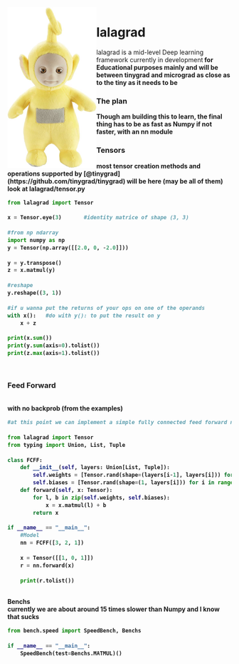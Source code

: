 <img style="float: left" src=./lalagrad/utils/img/lala.jpeg alt=drawing width=200/>
<b><h1>lalagrad</h1></b> lalagrad is a mid-level Deep learning framework currently in development<b> 
for Educational purposes mainly and will be between tinygrad and micrograd as close as to the tiny as it needs to be

<h3><b>The plan</b></h3>
Though am building this to learn, the final thing has to be as fast as <b>Numpy</b> if not faster, with an nn module<br>

<h3><b>Tensors</b></h3>
most tensor creation methods and operations supported by [@tinygrad](https://github.com/tinygrad/tinygrad) will be here (may be all of them) look at lalagrad/tensor.py

```python
from lalagrad import Tensor

x = Tensor.eye(3)       #identity matrice of shape (3, 3)

#from np ndarray
import numpy as np
y = Tensor(np.array([[2.0, 0, -2.0]]))

y = y.transpose()
z = x.matmul(y)

#reshape
y.reshape((3, 1))

#if u wanna put the returns of your ops on one of the operands
with x():   #do with y(): to put the result on y
    x + z
    
print(x.sum())
print(y.sum(axis=0).tolist())
print(z.max(axis=1).tolist())                  
```

<br>
<h3><b>Feed Forward </b></h3><br>
with no backprob  (from the examples)


```python
#at this point we can implement a simple fully connected feed forward nn without backprop

from lalagrad import Tensor
from typing import Union, List, Tuple

class FCFF:
    def __init__(self, layers: Union[List, Tuple]):
        self.weights = [Tensor.rand(shape=(layers[i-1], layers[i])) for i in range(1, len(layers))]
        self.biases = [Tensor.rand(shape=(1, layers[i])) for i in range(1, len(layers))]
    def forward(self, x: Tensor):
        for l, b in zip(self.weights, self.biases):
            x = x.matmul(l) + b
        return x
    
if __name__ == "__main__":
    #Model
    nn = FCFF([3, 2, 1])

    x = Tensor([[1, 0, 1]])
    r = nn.forward(x)
    
    print(r.tolist()) 
```

<br><b>Benchs</b><br>
currently we are about around 15 times slower than Numpy and I know that sucks

```python
from bench.speed import SpeedBench, Benchs

if __name__ == "__main__":
    SpeedBench(test=Benchs.MATMUL)()
```
